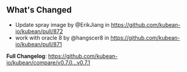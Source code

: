 ## What's Changed
* Update spray image by @ErikJiang in https://github.com/kubean-io/kubean/pull/872
* work with oracle 8 by @hangscer8 in https://github.com/kubean-io/kubean/pull/871


**Full Changelog**: https://github.com/kubean-io/kubean/compare/v0.7.0...v0.7.1
